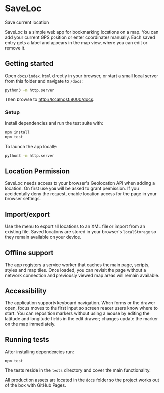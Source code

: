 # SaveLoc

Save current location

SaveLoc is a simple web app for bookmarking locations on a map. You can add your current GPS position or enter coordinates manually. Each saved entry gets a label and appears in the map view, where you can edit or remove it.

## Getting started

Open `docs/index.html` directly in your browser, or start a small local server from this folder and navigate to `/docs`:

```bash
python3 -m http.server
```

Then browse to <http://localhost:8000/docs>.

### Setup

Install dependencies and run the test suite with:

```bash
npm install
npm test
```

To launch the app locally:

```bash
python3 -m http.server
```

## Location Permission

SaveLoc needs access to your browser's Geolocation API when adding a location.
On first use you will be asked to grant permission. If you accidentally deny the
request, enable location access for the page in your browser settings.

## Import/export

Use the menu to export all locations to an XML file or import from an existing file. Saved locations are stored in your browser's `localStorage` so they remain available on your device.

## Offline support

The app registers a service worker that caches the main page, scripts, styles and map tiles. Once loaded, you can revisit the page without a network connection and previously viewed map areas will remain available.

## Accessibility

The application supports keyboard navigation. When forms or the drawer open, focus moves to the first input so screen reader users know where to start. You can reposition markers without using a mouse by editing the latitude and longitude fields in the edit drawer; changes update the marker on the map immediately.

## Running tests

After installing dependencies run:

```bash
npm test
```

The tests reside in the `tests` directory and cover the main functionality.

All production assets are located in the `docs` folder so the project works out of the box with GitHub Pages.
